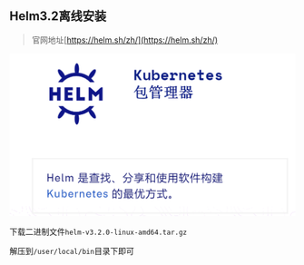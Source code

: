 ## Helm3.2离线安装

> 官网地址[https://helm.sh/zh/](https://helm.sh/zh/)

![image-20200927172120175](img/image-20200927172120175.png)

下载二进制文件`helm-v3.2.0-linux-amd64.tar.gz`

解压到`/user/local/bin`目录下即可

